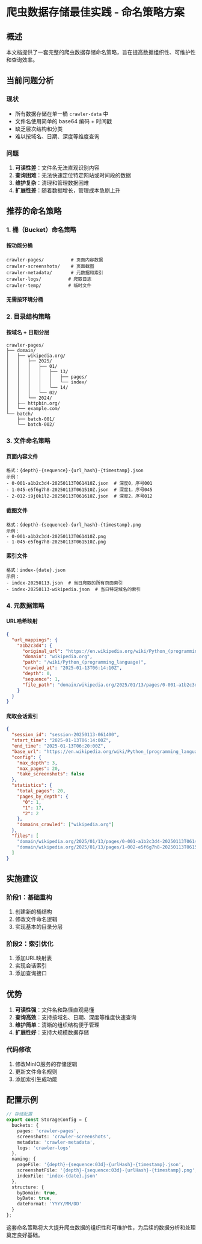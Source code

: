 # 爬虫数据存储最佳实践 - 命名策略方案

## 概述

本文档提供了一套完整的爬虫数据存储命名策略，旨在提高数据组织性、可维护性和查询效率。

## 当前问题分析

### 现状

- 所有数据存储在单一桶 `crawler-data` 中
- 文件名使用简单的 base64 编码 + 时间戳
- 缺乏层次结构和分类
- 难以按域名、日期、深度等维度查询

### 问题

1. **可读性差**：文件名无法直观识别内容
2. **查询困难**：无法快速定位特定网站或时间段的数据
3. **维护复杂**：清理和管理数据困难
4. **扩展性差**：随着数据增长，管理成本急剧上升

## 推荐的命名策略

### 1. 桶（Bucket）命名策略

#### 按功能分桶

```
crawler-pages/          # 页面内容数据
crawler-screenshots/    # 页面截图
crawler-metadata/       # 元数据和索引
crawler-logs/          # 爬取日志
crawler-temp/          # 临时文件
```

#### 无需按环境分桶

### 2. 目录结构策略

#### 按域名 + 日期分层

```
crawler-pages/
├── domain/
│   ├── wikipedia.org/
│   │   ├── 2025/
│   │   │   ├── 01/
│   │   │   │   ├── 13/
│   │   │   │   │   ├── pages/
│   │   │   │   │   └── index/
│   │   │   │   └── 14/
│   │   │   └── 02/
│   │   └── 2024/
│   ├── httpbin.org/
│   └── example.com/
└── batch/
    ├── batch-001/
    └── batch-002/
```

### 3. 文件命名策略

#### 页面内容文件

```
格式：{depth}-{sequence}-{url_hash}-{timestamp}.json
示例：
- 0-001-a1b2c3d4-20250113T061410Z.json  # 深度0，序号001
- 1-045-e5f6g7h8-20250113T061510Z.json  # 深度1，序号045
- 2-012-i9j0k1l2-20250113T061610Z.json  # 深度2，序号012
```

#### 截图文件

```
格式：{depth}-{sequence}-{url_hash}-{timestamp}.png
示例：
- 0-001-a1b2c3d4-20250113T061410Z.png
- 1-045-e5f6g7h8-20250113T061510Z.png
```

#### 索引文件

```
格式：index-{date}.json
示例：
- index-20250113.json  # 当日爬取的所有页面索引
- index-20250113-wikipedia.json  # 当日特定域名的索引
```

### 4. 元数据策略

#### URL哈希映射

```json
{
  "url_mappings": {
    "a1b2c3d4": {
      "original_url": "https://en.wikipedia.org/wiki/Python_(programming_language)",
      "domain": "wikipedia.org",
      "path": "/wiki/Python_(programming_language)",
      "crawled_at": "2025-01-13T06:14:10Z",
      "depth": 0,
      "sequence": 1,
      "file_path": "domain/wikipedia.org/2025/01/13/pages/0-001-a1b2c3d4-20250113T061410Z.json"
    }
  }
}
```

#### 爬取会话索引

```json
{
  "session_id": "session-20250113-061400",
  "start_time": "2025-01-13T06:14:00Z",
  "end_time": "2025-01-13T06:20:00Z",
  "base_url": "https://en.wikipedia.org/wiki/Python_(programming_language)",
  "config": {
    "max_depth": 3,
    "max_pages": 20,
    "take_screenshots": false
  },
  "statistics": {
    "total_pages": 20,
    "pages_by_depth": {
      "0": 1,
      "1": 17,
      "2": 2
    },
    "domains_crawled": ["wikipedia.org"]
  },
  "files": [
    "domain/wikipedia.org/2025/01/13/pages/0-001-a1b2c3d4-20250113T061410Z.json",
    "domain/wikipedia.org/2025/01/13/pages/1-002-e5f6g7h8-20250113T061510Z.json"
  ]
}
```

## 实施建议

### 阶段1：基础重构

1. 创建新的桶结构
2. 修改文件命名逻辑
3. 实现基本的目录分层

### 阶段2：索引优化

1. 添加URL映射表
2. 实现会话索引
3. 添加查询接口

## 优势

1. **可读性强**：文件名和路径直观易懂
2. **查询高效**：支持按域名、日期、深度等维度快速查询
3. **维护简单**：清晰的组织结构便于管理
4. **扩展性好**：支持大规模数据存储

### 代码修改

1. 修改MinIO服务的存储逻辑
2. 更新文件命名规则
3. 添加索引生成功能

## 配置示例

```typescript
// 存储配置
export const StorageConfig = {
  buckets: {
    pages: 'crawler-pages',
    screenshots: 'crawler-screenshots', 
    metadata: 'crawler-metadata',
    logs: 'crawler-logs'
  },
  naming: {
    pageFile: '{depth}-{sequence:03d}-{urlHash}-{timestamp}.json',
    screenshotFile: '{depth}-{sequence:03d}-{urlHash}-{timestamp}.png',
    indexFile: 'index-{date}.json'
  },
  structure: {
    byDomain: true,
    byDate: true,
    dateFormat: 'YYYY/MM/DD'
  }
};
```

这套命名策略将大大提升爬虫数据的组织性和可维护性，为后续的数据分析和处理奠定良好基础。
